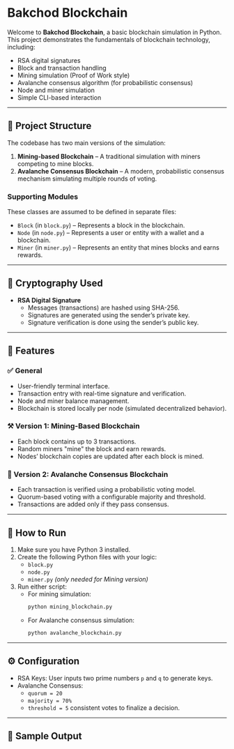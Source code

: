 # Bakchod Blockchain

Welcome to **Bakchod Blockchain**, a basic blockchain simulation in Python. This project demonstrates the fundamentals of blockchain technology, including:

- RSA digital signatures
- Block and transaction handling
- Mining simulation (Proof of Work style)
- Avalanche consensus algorithm (for probabilistic consensus)
- Node and miner simulation
- Simple CLI-based interaction

---

## 📁 Project Structure

The codebase has two main versions of the simulation:

1. **Mining-based Blockchain** – A traditional simulation with miners competing to mine blocks.
2. **Avalanche Consensus Blockchain** – A modern, probabilistic consensus mechanism simulating multiple rounds of voting.

### Supporting Modules

These classes are assumed to be defined in separate files:

- `Block` (in `block.py`) – Represents a block in the blockchain.
- `Node` (in `node.py`) – Represents a user or entity with a wallet and a blockchain.
- `Miner` (in `miner.py`) – Represents an entity that mines blocks and earns rewards.

---

## 🔐 Cryptography Used

- **RSA Digital Signature**
  - Messages (transactions) are hashed using SHA-256.
  - Signatures are generated using the sender’s private key.
  - Signature verification is done using the sender’s public key.

---

## 🚀 Features

### ✅ General

- User-friendly terminal interface.
- Transaction entry with real-time signature and verification.
- Node and miner balance management.
- Blockchain is stored locally per node (simulated decentralized behavior).

### ⚒️ Version 1: Mining-Based Blockchain

- Each block contains up to 3 transactions.
- Random miners "mine" the block and earn rewards.
- Nodes’ blockchain copies are updated after each block is mined.

### 🧠 Version 2: Avalanche Consensus Blockchain

- Each transaction is verified using a probabilistic voting model.
- Quorum-based voting with a configurable majority and threshold.
- Transactions are added only if they pass consensus.

---

## 🧪 How to Run

1. Make sure you have Python 3 installed.
2. Create the following Python files with your logic:
   - `block.py`
   - `node.py`
   - `miner.py` *(only needed for Mining version)*
3. Run either script:
   - For mining simulation:
     ```bash
     python mining_blockchain.py
     ```
   - For Avalanche consensus simulation:
     ```bash
     python avalanche_blockchain.py
     ```

---

## ⚙️ Configuration

- RSA Keys: User inputs two prime numbers `p` and `q` to generate keys.
- Avalanche Consensus:
  - `quorum = 20`
  - `majority = 70%`
  - `threshold = 5` consistent votes to finalize a decision.

---

## 📌 Sample Output


